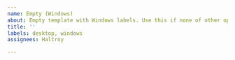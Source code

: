 ```yaml
---
name: Empty (Windows)
about: Empty template with Windows labels. Use this if none of other options suits for your issue.
title: ''
labels: desktop, windows
assignees: Haltroy

---
```

